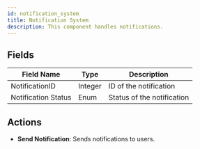 ```yaml
---
id: notification_system
title: Notification System
description: This component handles notifications.
---
```


## Fields

| Field Name         | Type    | Description                        |
|--------------------|---------|------------------------------------|
| NotificationID     | Integer | ID of the notification              |
| Notification Status| Enum    | Status of the notification          |

## Actions

- **Send Notification**: Sends notifications to users.
